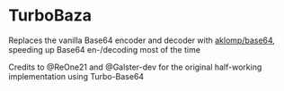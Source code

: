 # TurboBaza
Replaces the vanilla Base64 encoder and decoder with [aklomp/base64](https://github.com/aklomp/base64), speeding up Base64 en-/decoding most of the time

Credits to @ReOne21 and @Galster-dev for the original half-working implementation using Turbo-Base64
